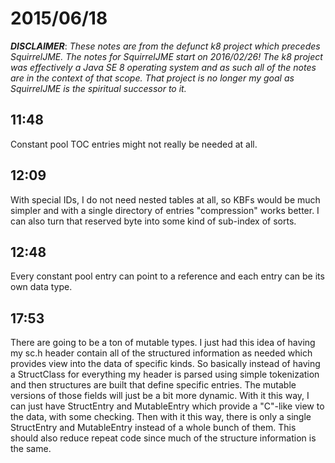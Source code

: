 # 2015/06/18

***DISCLAIMER***: _These notes are from the defunct k8 project which_
_precedes SquirrelJME. The notes for SquirrelJME start on 2016/02/26!_
_The k8 project was effectively a Java SE 8 operating system and as such_
_all of the notes are in the context of that scope. That project is no_
_longer my goal as SquirrelJME is the spiritual successor to it._

## 11:48

Constant pool TOC entries might not really be needed at all.

## 12:09

With special IDs, I do not need nested tables at all, so KBFs would be much
simpler and with a single directory of entries "compression" works better. I
can also turn that reserved byte into some kind of sub-index of sorts.

## 12:48

Every constant pool entry can point to a reference and each entry can be its
own data type.

## 17:53

There are going to be a ton of mutable types. I just had this idea of having
my sc.h header contain all of the structured information as needed which
provides view into the data of specific kinds. So basically instead of having
a StructClass for everything my header is parsed using simple tokenization and
then structures are built that define specific entries. The mutable versions
of those fields will just be a bit more dynamic. With it this way, I can just
have StructEntry and MutableEntry which provide a "C"-like view to the data,
with some checking. Then with it this way, there is only a single StructEntry
and MutableEntry instead of a whole bunch of them. This should also reduce
repeat code since much of the structure information is the same.

